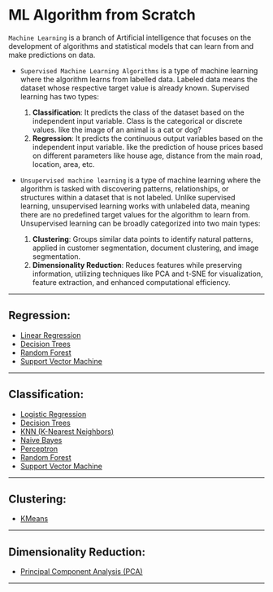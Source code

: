 # ML Algorithm from Scratch

`Machine Learning` is a branch of Artificial intelligence that focuses on the development of algorithms and statistical models that can learn from and make predictions on data.

 - `Supervised Machine Learning Algorithms` is a type of machine learning where the algorithm learns from labelled data.  Labeled data means the dataset whose respective target value is already known. Supervised learning has two types:

    1. **Classification**: It predicts the class of the dataset based on the independent input variable. Class is the categorical or discrete values. like the image of an animal is a cat or dog?
    2. **Regression**: It predicts the continuous output variables based on the independent input variable. like the prediction of house prices based on different parameters like house age, distance from the main road, location, area, etc.
  
  - `Unsupervised machine learning` is a type of machine learning where the algorithm is tasked with discovering patterns, relationships, or structures within a dataset that is not labeled. Unlike supervised learning, unsupervised learning works with unlabeled data, meaning there are no predefined target values for the algorithm to learn from. Unsupervised learning can be broadly categorized into two main types:

    1. **Clustering**: Groups similar data points to identify natural patterns, applied in customer segmentation, document clustering, and image segmentation.
    2. **Dimensionality Reduction**: Reduces features while preserving information, utilizing techniques like PCA and t-SNE for visualization, feature extraction, and enhanced computational efficiency.

<hr>

<h2>Regression:</h2>
<ul>
    <li><a href="https://github.com/UTSAVS26/ML-Algorithm-from-Scratch/tree/main/Linear%20Regression">Linear Regression</a></li>
    <li><a href="https://github.com/UTSAVS26/ML-Algorithm-from-Scratch/tree/main/Decision%20Trees">Decision Trees</a></li>
    <li><a href="https://github.com/UTSAVS26/ML-Algorithm-from-Scratch/tree/main/Random%20Forest">Random Forest</a></li>
    <li><a href="https://github.com/UTSAVS26/ML-Algorithm-from-Scratch/tree/main/Support%20Vector%20Machine">Support Vector Machine</a></li>
</ul>
<hr>
<h2>Classification:</h2>
<ul>
    <li><a href="https://github.com/UTSAVS26/ML-Algorithm-from-Scratch/tree/main/Logistic%20Regression">Logistic Regression</a></li>
    <li><a href="https://github.com/UTSAVS26/ML-Algorithm-from-Scratch/tree/main/Decision%20Trees">Decision Trees</a></li>
    <li><a href="https://github.com/UTSAVS26/ML-Algorithm-from-Scratch/tree/main/KNN">KNN (K-Nearest Neighbors)</a></li>
    <li><a href="https://github.com/UTSAVS26/ML-Algorithm-from-Scratch/tree/main/Naive%20Bayes">Naive Bayes</a></li>
    <li><a href="https://github.com/UTSAVS26/ML-Algorithm-from-Scratch/tree/main/Perceptron">Perceptron</a></li>
    <li><a href="https://github.com/UTSAVS26/ML-Algorithm-from-Scratch/tree/main/Random%20Forest">Random Forest</a></li>
    <li><a href="https://github.com/UTSAVS26/ML-Algorithm-from-Scratch/tree/main/Support%20Vector%20Machine">Support Vector Machine</a></li>
</ul>
<hr>
<h2>Clustering:</h2>
<ul>
    <li><a href="https://github.com/UTSAVS26/ML-Algorithm-from-Scratch/tree/main/KMeans">KMeans</a></li>
</ul>
<hr>
<h2>Dimensionality Reduction:</h2>
<ul>
    <li><a href="https://github.com/UTSAVS26/ML-Algorithm-from-Scratch/tree/main/Principal%20Component%20Analysis">Principal Component Analysis (PCA)</a></li>
</ul>
<hr>
